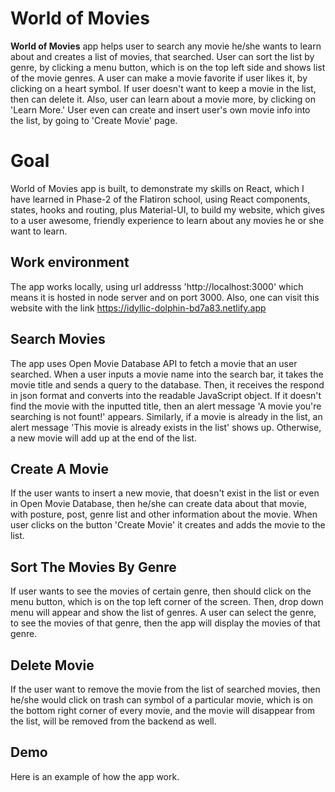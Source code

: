 # World of Movies

**World of Movies** app helps user to search any movie he/she wants to learn about and creates a list of movies, that searched. User can sort the list by genre, by clicking a menu button, which is on the top left side and shows list of the movie genres. A user can make a movie favorite if user likes it, by clicking on a heart symbol. If user doesn't want to keep a movie in the list, then can delete it. Also, user can learn about a movie more, by clicking on 'Learn More.' User even can create and insert user's own movie info into the list, by going to 'Create Movie' page. 

# Goal

World of Movies app is built, to demonstrate my skills on React, which I have learned in Phase-2 of the Flatiron school, using React components, states, hooks and routing, plus Material-UI, to build my website, which gives to a user awesome, friendly experience to learn about any movies he or she want to learn. 

## Work environment

The app works locally, using url addresss 'http://localhost:3000' which means it is hosted in node server and on port 3000. Also, one can visit this website with the link https://idyllic-dolphin-bd7a83.netlify.app

## Search Movies

The app uses Open Movie Database API to fetch a movie that an user searched. When a user inputs a movie name into the search bar, it takes the movie title and sends a query to the database. Then, it receives the respond in json format and converts into the readable JavaScript object. If it doesn't find the movie with the inputted title, then an alert message 'A movie you're searching is not fount!' appears. Similarly, if a movie is already in the list, an alert message 'This movie is already exists in the list' shows up. Otherwise, a new movie will add up at the end of the list.

## Create A Movie

If the user wants to insert a new movie, that doesn't exist in the list or even in Open Movie Database, then he/she can create data about that movie, with posture, post, genre list and other information about the movie. When user clicks on the button 'Create Movie' it creates and adds the movie to the list.  

## Sort The Movies By Genre

If user wants to see the movies of certain genre, then should click on the menu button, which is on the top left corner of the screen. Then, drop down menu will appear and show the list of genres. A user can select the genre, to see the movies of that genre, then the app will display the movies of that genre.  

## Delete Movie

If the user want to remove the movie from the list of searched movies, then he/she would click on trash can symbol of a particular movie, which is on the bottom right corner of every movie, and the movie will disappear from the list, will be removed from the backend as well. 

## Demo

Here is an example of how the app work.
